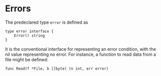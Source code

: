 # Errors

The predeclared type `error` is defined as

```
type error interface {
	Error() string
}
```

It is the conventional interface for representing an error condition, with the nil value representing no error. For instance, a function to read data from a file might be defined:

```
func Read(f *File, b []byte) (n int, err error)
```